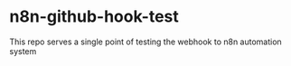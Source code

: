 # n8n-github-hook-test
This repo serves a single point of testing the webhook to n8n automation system

